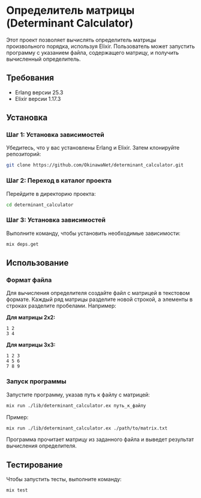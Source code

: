# Определитель матрицы (Determinant Calculator)

Этот проект позволяет вычислять определитель матрицы произвольного порядка, используя Elixir. Пользователь может запустить программу с указанием файла, содержащего матрицу, и получить вычисленный определитель.

## Требования

- Erlang версии 25.3
- Elixir версии 1.17.3

## Установка

### Шаг 1: Установка зависимостей

Убедитесь, что у вас установлены Erlang и Elixir. Затем клонируйте репозиторий:

```bash
git clone https://github.com/OkinawaNet/determinant_calculator.git
```

### Шаг 2: Переход в каталог проекта

Перейдите в директорию проекта:

```bash
cd determinant_calculator
```

### Шаг 3: Установка зависимостей

Выполните команду, чтобы установить необходимые зависимости:

```bash
mix deps.get
```

## Использование

### Формат файла

Для вычисления определителя создайте файл с матрицей в текстовом формате. Каждый ряд матрицы разделите новой строкой, а элементы в строках разделите пробелами. Например:

**Для матрицы 2x2:**
```
1 2
3 4
```

**Для матрицы 3x3:**
```
1 2 3
4 5 6
7 8 9
```

### Запуск программы

Запустите программу, указав путь к файлу с матрицей:

```bash
mix run ./lib/determinant_calculator.ex путь_к_файлу
```

Пример:

```bash
mix run ./lib/determinant_calculator.ex ./path/to/matrix.txt
```

Программа прочитает матрицу из заданного файла и выведет результат вычисления определителя.

## Тестирование

Чтобы запустить тесты, выполните команду:

```bash
mix test
```
